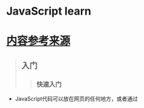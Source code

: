 # JavaScript learn
# [内容参考来源](https://www.liaoxuefeng.com/wiki/001434446689867b27157e896e74d51a89c25cc8b43bdb3000/00143449917624134f5c4695b524e81a581ab5a222b05ec000)
>## 入门
>>### 快速入门
+ JavaScript代码可以放在网页的任何地方，或者通过<script>标签的src引用至html中，同一个页面可以引用多个JavaScript文件，按照引用顺序执行JavaScript文件。
+ 编译器:vscode、sublime、notepad++（仅window平台），不推荐使用记事本或者word编写。
+ 浏览器运行JavaScript需要依托与页面
+ 以谷歌浏览器为例，随便打开一个网页，然后点击菜单“查看(View)”-“开发者(Developer)”-“开发者工具(Developer Tools)”。先点击“控制台(Console)“，在这个面板里可以直接输入JavaScript代码，按回车后执行。例如输入console.log(2333);即为控制台输入2333。
>>### 基本语法
+ 语法与java类似，语句结束添加“;”，但是也不是强制要求添加。浏览器引擎在执行JavaScript代码的时候会自动补上“；”
+ 缩进不是JavaScript语法要求必须的，但缩进有助于我们理解代码的层次
+ 以"//"开头直到行末的字符被视为行注释，注释是给开发人员看到，JavaScript引擎会自动忽略。或者多行注释则采用“/\*XXXX\*/”
+ javaScript严格区分大小写
>>### 数据类型
+ Number:JavaScript不区分整数和浮点数，统一用Number表示。例如1123；0.255；1.235e3；-55；NaN；Infinity；Number可以直接进行四则运算。
+ 字符串:使用单引号（“''”）或者双引号(“""”)包裹。"asd"内容为a，s，d三个字符。
+ 布尔值:布尔值和布尔代数的表示完全一致，一个布尔值只有true、false两种值，要么是true，要么是false，可以直接用true、false表示布尔值。运算包括比较运算，与或非运算。比较运算中== 和=== 相区别，==只是比较值相等，===则还需要比较类型相等。
+ null:null表示一个“空”的值，它和0以及空字符串''不同，0是一个数值，''表示长度为0的字符串，而null表示“空”。
+ undefined: undefined表示值未定义
+ 数组:数组是一组按顺序排列的集合，集合的每个值称为元素。数组用[]表示，元素之间用,分隔。例如new Array(1,2,3)。索引从0开始。完整示例 var arr = [1, 2, 3.14, 'Hello', null, true];
arr[0]; // 返回索引为0的元素，即1
arr[5]; // 返回索引为5的元素，即true
arr[6]; // 索引超出了范围，返回undefined
+ 对象:JavaScript的对象是一组由键-值组成的无序集合，var person = {name: 'Bob', age: 20,tags: ['js', 'web', 'mobile'], city: 'Beijing',hasCar: true,zipcode: null};JavaScript对象的键都是字符串类型，值可以是任意数据类。获取则通过类似person.name获取，person.name值为‘Bob’
>>### 变量
+ 变量的概念基本上和初中代数的方程变量是一致的，只是在计算机程序中，变量不仅可以是数字，还可以是任意数据类型；变量在JavaScript中就是用一个变量名表示，变量名是大小写英文、数字、$和_的组合，且不能用数字开头。变量名也不能是JavaScript的关键字（尽量不要使用中文）
+ strict模式: JavaScript在设计之初，为了方便初学者学习，并不强制要求用var申明变量。这个设计错误带来了严重的后果：如果一个变量没有通过var申明就被使用，那么该变量就自动被申明为全局变量：在JavaScript文件头部书写'use strict';即为启用该模式。在strict模式下运行的JavaScript代码，强制通过var申明变量，未使用var申明变量就使用的，将导致运行错误。
>>字符串
+ 可以通过+号对多个字符串进行拼接。
+ 可以通过类数组操作获取字符串长度和每个位置的字符。
+ toUpperCase-转换为大写；toLowerCase-转换为小写；indexOf-搜索指定字符串出现的位置；substring-返回指定索引区间的子串
>>数组
+ indexOf-与String类似，Array也可以通过indexOf()来搜索一个指定的元素的位置
+ slice-对应String的substring()版本，它截取Array的部分元素，然后返回一个新的Array（不会破坏原有数组）。第一个参数为起始索引，第二个参数为结束索引（不包括结束索引），如果没有第二个参数，则默认到最后索引。如果不写任何参数，则完全获取截取，相当与复制
+ push和pop-push()向Array的末尾添加若干元素，pop()则把Array的最后一个元素删除掉。会破坏原有数组。
+ unshift和shift
+ sort-sort()可以对当前Array进行排序，它会直接修改当前Array的元素位置，直接调用时，按照默认顺序排序。会破坏原有数组
+ reverse-将内部元素反转。会破坏原有数组
+ splice-splice()方法是修改Array的“万能方法”，它可以从指定的索引开始删除若干元素，然后再从该位置添加若干元素：
	>>1. var arr = ['Microsoft', 'Apple', 'Yahoo', 'AOL', 'Excite', 'Oracle'];
// 从索引2开始删除3个元素,然后再添加两个元素:
	>>2. arr.splice(2, 3, 'Google', 'Facebook'); // 返回删除的元素 ['Yahoo', 'AOL', 'Excite']
	>>3. arr; // ['Microsoft', 'Apple', 'Google', 'Facebook', 'Oracle']
// 只删除,不添加:
	>>4. arr.splice(2, 2); // ['Google', 'Facebook']
	>>5. arr; // ['Microsoft', 'Apple', 'Oracle']
// 只添加,不删除:
	>>6. arr.splice(2, 0, 'Google', 'Facebook'); // 返回[],因为没有删除任何元素
	>>7. arr; // ['Microsoft', 'Apple', 'Google', 'Facebook', 'Oracle']
